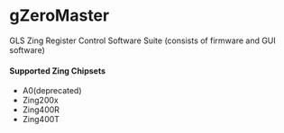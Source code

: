 # gZeroMaster
GLS Zing Register Control Software Suite (consists of firmware and GUI software)

#### Supported Zing Chipsets
* A0(deprecated)
* Zing200x
* Zing400R
* Zing400T
